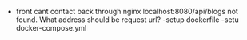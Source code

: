 - front cant contact back through nginx localhost:8080/api/blogs not found. What address should be request url?
-setup dockerfile
-setu docker-compose.yml